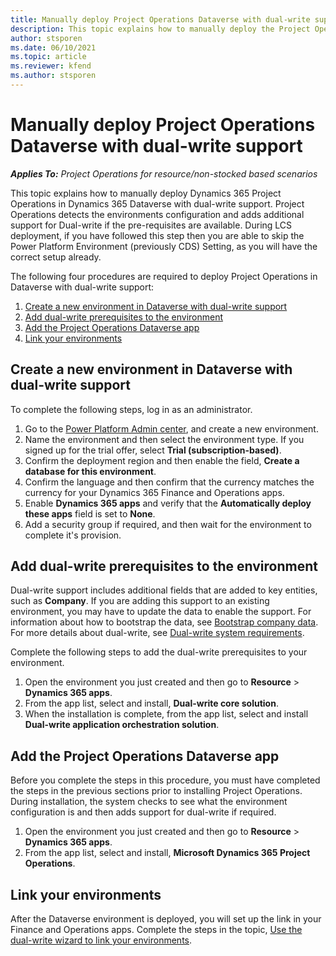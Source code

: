 ```yaml
---
title: Manually deploy Project Operations Dataverse with dual-write support 
description: This topic explains how to manually deploy the Project Operations Dataverse app with dual-write support.
author: stsporen
ms.date: 06/10/2021
ms.topic: article
ms.reviewer: kfend 
ms.author: stsporen
---
```

# Manually deploy Project Operations Dataverse with dual-write support

_**Applies To:** Project Operations for resource/non-stocked based scenarios_

This topic explains how to manually deploy Dynamics 365 Project Operations in Dynamics 365 Dataverse with dual-write support. Project Operations detects the environments configuration and adds additional support for Dual-write if the pre-requisites are available.
During LCS deployment, if you have followed this step then you are able to skip the Power Platform Environment (previously CDS) Setting, as you will have the correct setup already.

The following four procedures are required to deploy Project Operations in Dataverse with dual-write support:

  1. [Create a new environment in Dataverse with dual-write support](#create)
  2. [Add dual-write prerequisites to the environment](#prerequisites)
  3. [Add the Project Operations Dataverse app](#dataverse)
  4. [Link your environments](#link)

## <a name="create">Create a new environment in Dataverse with dual-write support</a>
To complete the following steps, log in as an administrator.
1.	Go to the [Power Platform Admin center](https://admin.powerplatform.com), and create a new environment.
2.	Name the environment and then select the environment type. If you signed up for the trial offer, select **Trial (subscription-based)**.
4.	Confirm the deployment region and then enable the field, **Create a database for this environment**. 
6.	Confirm the language and then confirm that the currency matches the currency for your Dynamics 365 Finance and Operations apps.
8.	Enable **Dynamics 365 apps** and verify that the **Automatically deploy these apps** field is set to **None**.
10.	Add a security group if required, and then wait for the environment to complete it's provision.


## <a name="prerequisites">Add dual-write prerequisites to the environment</a>
Dual-write support includes additional fields that are added to key entities, such as **Company**. If you are adding this support to an existing environment, you may have to update the data to enable the support. For information about how to bootstrap the data, see [Bootstrap company data](/dynamics365/fin-ops-core/dev-itpro/data-entities/dual-write/bootstrap-company-data). For more details about dual-write, see [Dual-write system requirements](/dynamics365/fin-ops-core/dev-itpro/data-entities/dual-write/dual-write-system-req). 

Complete the following steps to add the dual-write prerequisites to your environment. 

1.	Open the environment you just created and then go to **Resource** > **Dynamics 365 apps**.
2.	From the app list, select and install, **Dual-write core solution**.
3.	When the installation is complete, from the app list, select and install **Dual-write application orchestration solution**.

## <a name="dataverse">Add the Project Operations Dataverse app</a>
Before you complete the steps in this procedure, you must have completed the steps in the previous sections prior to installing Project Operations. During installation, the system checks to see what the environment configuration is and then adds support for dual-write if required.

1. Open the environment you just created and then go to **Resource** > **Dynamics 365 apps**.
2. From the app list, select and install, **Microsoft Dynamics 365 Project Operations**.

## <a name="link">Link your environments</a>
After the Dataverse environment is deployed, you will set up the link in your Finance and Operations apps. Complete the steps in the topic, [Use the dual-write wizard to link your environments](/dynamics365/fin-ops-core/dev-itpro/data-entities/dual-write/link-your-environment).

